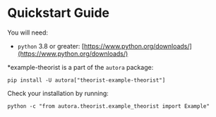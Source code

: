 # Quickstart Guide

You will need:

- `python` 3.8 or greater: [https://www.python.org/downloads/](https://www.python.org/downloads/)

*example-theorist is a part of the `autora` package:

```shell
pip install -U autora["theorist-example-theorist"]
```


Check your installation by running:
```shell
python -c "from autora.theorist.example_theorist import Example"
```
